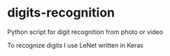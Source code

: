 # digits-recognition

Python script for digit recognition from photo or video

To recognize digits I use LeNet written in Keras
